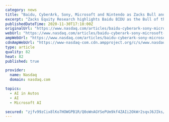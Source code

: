 ```yaml
---
category: news
title: "Baidu, CyberArk, Sony, Microsoft and Nintendo as Zacks Bull and Bear of the Day"
excerpt: "Zacks Equity Research highlights Baidu BIDU as the Bull of the Day and CyberArk Software CYBR as the Bear of the Day. In addition, Zacks Equity Research provides analysis on Sony Corp. SNE, Microsoft MSFT and Nintendo Co."
publishedDateTime: 2020-11-30T17:18:00Z
originalUrl: "https://www.nasdaq.com/articles/baidu-cyberark-sony-microsoft-and-nintendo-as-zacks-bull-and-bear-of-the-day-2020-11-30"
webUrl: "https://www.nasdaq.com/articles/baidu-cyberark-sony-microsoft-and-nintendo-as-zacks-bull-and-bear-of-the-day-2020-11-30"
ampWebUrl: "https://www.nasdaq.com/articles/baidu-cyberark-sony-microsoft-and-nintendo-as-zacks-bull-and-bear-of-the-day-2020-11-30?amp"
cdnAmpWebUrl: "https://www-nasdaq-com.cdn.ampproject.org/c/s/www.nasdaq.com/articles/baidu-cyberark-sony-microsoft-and-nintendo-as-zacks-bull-and-bear-of-the-day-2020-11-30?amp"
type: article
quality: 82
heat: 82
published: true

provider:
  name: Nasdaq
  domain: nasdaq.com

topics:
  - AI in Autos
  - AI
  - Microsoft AI

secured: "zjfv99zCix8lKo7HOWGPB1R/Q0oWnAGYSePUm9kf4ZAIi2OkWr2sqvJ6JIks/gR6+9rro57MoyCKzNxmErtkaC2MdAb0TFstgYftjwuG5zY55QnC4nhdgH0jXe+YjXc7nUwXDvyA/uRgk26ODUw1c2CLq6THb3xqQntjsEpeg01DQ+PiEeI2l71u3D9XkKTMd/kONoIoGe7F+1ipn5bkS8VzsRhDL1v9dARLdExCr8DjZtWwAQzQgIBSMYRoZX3vYHYNCSUjwfNGewGcqTN5KgwAKrHW/KPMGtR8XhRNdVJiD56ZX4F4d4vaoGhbojLhhKMMRAKJihtzqVILJQFqE4DMQaKj/13HpYLDXB7XvPw=;W5BwdXvweo0OdghSUBLZnQ=="
---
```


